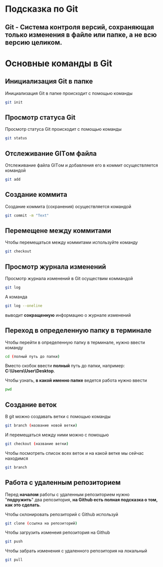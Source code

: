 # Подсказка по Git
## Git - Система контроля версий, сохраняющая только **изменения** в файле или папке, а не всю версию целиком.

# Основные команды в Git

## Инициализация Git в папке
Инициализация Git в папке происходит с помощью команды
```sh
git init
```
## Просмотр статуса Git
Просмотр статуса Git происходит с помощью команды
```sh
git status
```
## Отслеживание GITом файла
  Отслеживание файла GITом и добавления его в коммит осуществляется командой
```sh
git add 
```
## Создание коммита 
Создание коммита (сохранения) осуществляется командой
```sh
git commit -m "Text"
```
## Перемещене между коммитами
Чтобы перемещаться между коммитами используйте команду
```sh
git checkout
```
## Просмотр журнала изменений
Просмотр журнала изменений в Git осуществим коммандой 
```sh
git log
```
А команда 
```sh
git log --oneline
```
выводит **сокращенную** информацию о журнале изменений
## Переход в определенную папку в терминале

Чтобы перейти в определенную папку в терминале, нужно ввести команду
```sh
cd (полный путь до папки)
```
Вместо скобок ввести **полный** путь до папки, например: **C:\Users\User\Desktop**.

Чтобы узнать, **в какой именно папке** ведется работа нужно ввести
```sh
pwd
```
## Создание веток
В git можно создавать ветки с помощью команды 
```sh
git branch (название новой ветки)
```
И перемещаться между ними можно с помощью 
```sh
git checkout (название ветки)
```
Чтобы посмотреть список всех веток и на какой ветке мы сейчас находимся
```sh
git branch
```
## Работа с удаленным репозиторием
Перед **началом** работы с удаленным репозиторием нужно "**подружить**" два репозитория, **на Github есть полная подсказка о том, как это сделать**.

Чтобы склонировать репозиторий с Github используй 
```sh
git clone (ссылка на репозиторий)
```
Чтобы загрузить изменеия репозитория на Github
```sh
git push
```
Чтобы забрать изменения с удаленного репозитория на локальный
```sh
git pull
```

